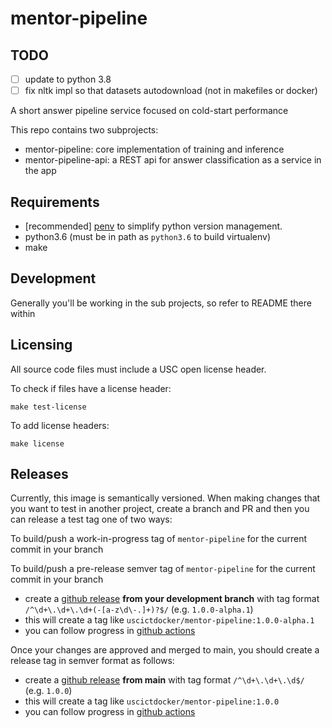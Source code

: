 # mentor-pipeline

## TODO

- [ ] update to python 3.8
- [ ] fix nltk impl so that datasets autodownload (not in makefiles or docker)

A short answer pipeline service focused on cold-start performance

This repo contains two subprojects:

- mentor-pipeline: core implementation of training and inference
- mentor-pipeline-api: a REST api for answer classification as a service in the app

## Requirements

- [recommended] [penv](https://github.com/pyenv/pyenv-installer) to simplify python version management. 
- python3.6 (must be in path as `python3.6` to build virtualenv)
- make

## Development

Generally you'll be working in the sub projects, so refer to README there within

## Licensing

All source code files must include a USC open license header.

To check if files have a license header:

```
make test-license
```

To add license headers:

```
make license
```

## Releases

Currently, this image is semantically versioned. When making changes that you want to test in another project, create a branch and PR and then you can release a test tag one of two ways:

To build/push a work-in-progress tag of `mentor-pipeline` for the current commit in your branch

To build/push a pre-release semver tag of `mentor-pipeline` for the current commit in your branch

- create a [github release](https://github.com/ICTLearningSciences/mentor-pipeline/releases/new) **from your development branch** with tag format `/^\d+\.\d+\.\d+(-[a-z\d\-.]+)?$/` (e.g. `1.0.0-alpha.1`)
- this will create a tag like `uscictdocker/mentor-pipeline:1.0.0-alpha.1`
- you can follow progress in [github actions](https://github.com/mentor/mentor-pipeline/actions)


Once your changes are approved and merged to main, you should create a release tag in semver format as follows:

- create a [github release](https://github.com/ICTLearningSciences/mentor-pipeline/releases/new) **from main** with tag format `/^\d+\.\d+\.\d$/` (e.g. `1.0.0`)
- this will create a tag like `uscictdocker/mentor-pipeline:1.0.0`
- you can follow progress in [github actions](https://github.com/mentor/mentor-pipeline/actions)

